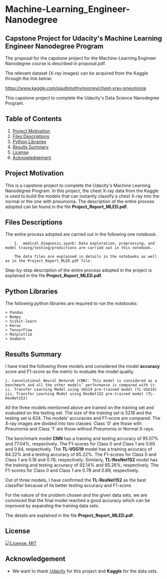 # Machine-Learning_Engineer-Nanodegree
## Capstone Project for Udacity's Machine Learning Engineer Nanodegree Program

The proposal for the capstone project for the Machine-Learning Engineer Nanodegree course is described in proposal.pdf.

The relevant dataset (X-ray images) can be acquired from the Kaggle through the link below:

https://www.kaggle.com/paultimothymooney/chest-xray-pneumonia

This capstone project to complete the Udacity's Data Science Nanodegree Program. 

## Table of Contents

1. [Project Motivation](#project_motivation)
2. [Files Descriptions](#files_descriptions)
3. [Python Libraries](#python_libraries)
4. [Results Summary](#results_summary)
5. [License](#license)
6. [Acknowledgement](#acknowledgement)

<a name="project_motivation"></a>
## Project Motivation
This is a capstone project to complete the Udacity's Machine Learning Nanodegree Program. In this project, the chest X-ray data from the Kaggle is used to build the models that can instantly classify a chest X-ray into the normal or the one with pneumonia. The description of the entire process adopted can be found in the file   **Project_Report_MLED.pdf**.

<a name="files_descriptions"></a>
## Files Descriptions

The enitre process adopted are carried out in the following one notebook.
    
        1.  medical_diagnosis.ipynb: Data exploration, preprossing, and model traing/testing/predictions are carried out in this notebook.
        
        The data files are explained in details in the notebooks as well as in the Project_Report_MLED.pdf file.

Step-by-step description of the entire process adopted in the project is explained in the file **Project_Report_MLED.pdf**.

<a name="python_libraries"></a>
## Python Libraries

The following python libraries are required to run the notebooks:
        
	> Pandas
	> Numpy
	> Scikit-learn
	> Keras
	> TensorFlow
	> Matplotlib
	> Seaborn

	
<a name="results_summary"></a>
## Results Summary

I have tried the following three models and considered the model **accuracy** score and F1-score as the metric to evaluate the model quality.

    i. Convolutional Neural Netwrok (CNN): This model is considered as a benchmark and all the other models’ performance is compared with it.
    ii. Transfer Learning Model using VGG19 pre-trained model (TL-VGG19)
    iii. Transfer Learning Model using ResNet152 pre-trained model (TL-ResNet152)

All the three models mentioned above are trained on the training set and evaluated on the testing set. The size of the training set is 5218 and the testing set is 624. The models’ accuracies and F1-score are compared. The X-ray images are divided into two classes: Class '0'  are those with Pneumonia and Class '1' are those without Pneumonia or Normal X-rays.

The benchmark model **CNN** has a training and testing accuracy of 95.07% and 77.04%, respectively. The F1-scores for Class 0 and Class 1 are 0.60 and 0.84, respectively. The **TL-VGG19** model has a training accuracy of 84.22% and a testing accuracy of 65.22%. The F1-scores for Class 0 and Class 1 are 0.18 and 0.78, respectively. Similarly, **TL-ResNet152** model has the training and testing accuracy of 92.14% and 85.26%, respectively. The F1-scores for Class 0 and Class 1 are 0.78 and 0.89, respectively.

Out of three models, I have confirmed the **TL-ResNet152** as the best classifier because of its better testing accuracy and F1-score. 

For the nature of the problem chosen and the given data sets, we are convinced that the final model reached a good accuracy which can be improved by expanding the training data sets. 

The details are explained in the file **Project_Report_MLED.pdf**.
<a name="license"></a>
## License
[![License: MIT](https://img.shields.io/badge/License-MIT-yellow.svg)](https://opensource.org/licenses/MIT)


<a name="acknowledgement"></a>
## Acknowledgement
* We want to thank [Udacity](https://www.udacity.com/) for this project and **Kaggle** for the data sets.


